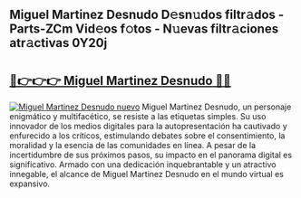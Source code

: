 ## Miguel Martinez Desnudo D𝚎sn𝚞dos filtr𝚊dos - Parts-ZCm Vid𝚎os f𝚘tos - N𝚞evas filtr𝚊ciones atr𝚊ctivas 0Y20j

# <h2><a href="http://mb8zic.tromn.icu/?c=Miguel+Martinez+Desnudo">🔗👉👉👉 Miguel Martinez Desnudo 🔗🔗</a></h2>

[![Miguel Martinez Desnudo nuevo](https://i.imgur.com/pEAQMta.gif)](http://mb8zic.tromn.icu/?c=Miguel+Martinez+Desnudo)
Miguel Martinez Desnudo, un personaje enigmático y multifacético, se resiste a las etiquetas simples. Su uso innovador de los medios digitales para la autopresentación ha cautivado y enfurecido a los críticos, estimulando debates sobre el consentimiento, la moralidad y la esencia de las comunidades en línea. A pesar de la incertidumbre de sus próximos pasos, su impacto en el panorama digital es significativo. Armado con una dedicación inquebrantable y un atractivo innegable, el alcance de Miguel Martinez Desnudo en el mundo virtual es expansivo.

